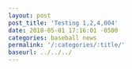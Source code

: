 ```yaml
---
layout: post
post_title: 'Testing 1,2,4,004'
date: 2018-05-01 17:16:01 -0500
categories: baseball news
permalink: '/:categories/:title/'
baseurl: ../../../
---
```

